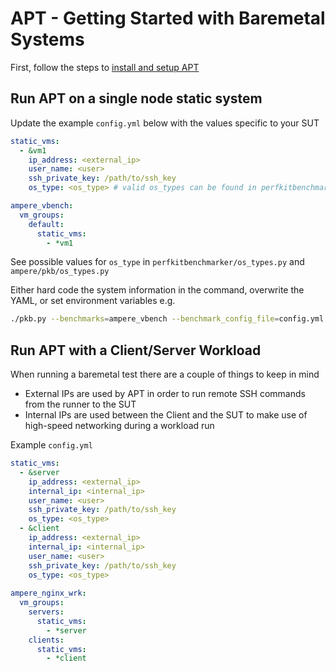 # APT - Getting Started with Baremetal Systems

First, follow the steps to [install and setup APT](README.md)

## Run APT on a single node static system

Update the example `config.yml` below with the values specific to your SUT

```yaml
static_vms:
  - &vm1
    ip_address: <external_ip>
    user_name: <user>
    ssh_private_key: /path/to/ssh_key
    os_type: <os_type> # valid os_types can be found in perfkitbenchmark/os_types.py

ampere_vbench:
  vm_groups:
    default:
      static_vms:
        - *vm1
```

See possible values for `os_type` in `perfkitbenchmarker/os_types.py` and `ampere/pkb/os_types.py`

Either hard code the system information in the command, overwrite the YAML, or set environment variables e.g.

```bash
./pkb.py --benchmarks=ampere_vbench --benchmark_config_file=config.yml
```

## Run APT with a Client/Server Workload

When running a baremetal test there are a couple of things to keep in mind

- External IPs are used by APT in order to run remote SSH commands from the runner to the SUT
- Internal IPs are used between the Client and the SUT to make use of high-speed networking during a workload run

Example `config.yml`

```yaml
static_vms:
  - &server 
    ip_address: <external_ip>
    internal_ip: <internal_ip>
    user_name: <user> 
    ssh_private_key: /path/to/ssh_key
    os_type: <os_type> 
  - &client 
    ip_address: <external_ip>
    internal_ip: <internal_ip>
    user_name: <user> 
    ssh_private_key: /path/to/ssh_key
    os_type: <os_type> 
  
ampere_nginx_wrk:
  vm_groups:
    servers:
      static_vms:
        - *server
    clients:
      static_vms:
        - *client
```

